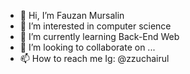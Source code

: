 - 👋 Hi, I’m Fauzan Mursalin
- 👀 I’m interested in computer science
- 🌱 I’m currently learning Back-End Web
- 💞️ I’m looking to collaborate on ...
- 📫 How to reach me Ig: @zzuchairul

<!---
zzuchairul/zzuchairul is a ✨ special ✨ repository because its `README.md` (this file) appears on your GitHub profile.
You can click the Preview link to take a look at your changes.
--->
